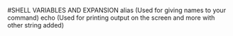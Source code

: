 #SHELL VARIABLES AND EXPANSION
alias (Used for giving names to your command)
echo (Used for printing output on the screen and more with other string added)
